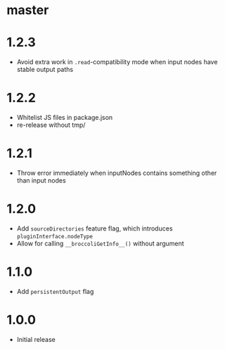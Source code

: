 # master

# 1.2.3

* Avoid extra work in `.read`-compatibility mode when input nodes have stable output paths

# 1.2.2

* Whitelist JS files in package.json
* re-release without tmp/

# 1.2.1

* Throw error immediately when inputNodes contains something other than input nodes

# 1.2.0

* Add `sourceDirectories` feature flag, which introduces `pluginInterface.nodeType`
* Allow for calling `__broccoliGetInfo__()` without argument

# 1.1.0

* Add `persistentOutput` flag

# 1.0.0

* Initial release
